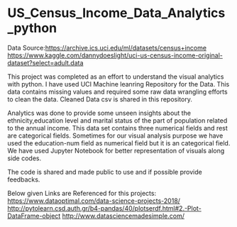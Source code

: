 # US_Census_Income_Data_Analytics_python
 Data Source:https://archive.ics.uci.edu/ml/datasets/census+income https://www.kaggle.com/dannydoeslight/uci-us-census-income-original-dataset?select=adult.data


This project was completed as an effort to understand the visual analytics with python.
I have used UCI Machine leanring Repository for the Data.
This data contains missing values and required some raw data wrangling efforts to clean the data.
Cleaned Data csv is shared in this repository.

Analytics was done to provide some unseen insights about the ethnicity,education level and marital status of the part of population
related to the annual income.
This data set contains three numerical fields and rest are categorical fields.
Sometimes for our visual analysis purpose we have used the education-num field as numerical field but it is an categorical field.
We have used Jupyter Notebook for better representation of visuals along side codes.

The code is shared and made public to use and if possible provide feedbacks.

Below given Links are Referenced for this projects:
https://www.dataoptimal.com/data-science-projects-2018/
http://pytolearn.csd.auth.gr/b4-pandas/40/plotserdf.html#2.-Plot-DataFrame-object
http://www.datasciencemadesimple.com/
